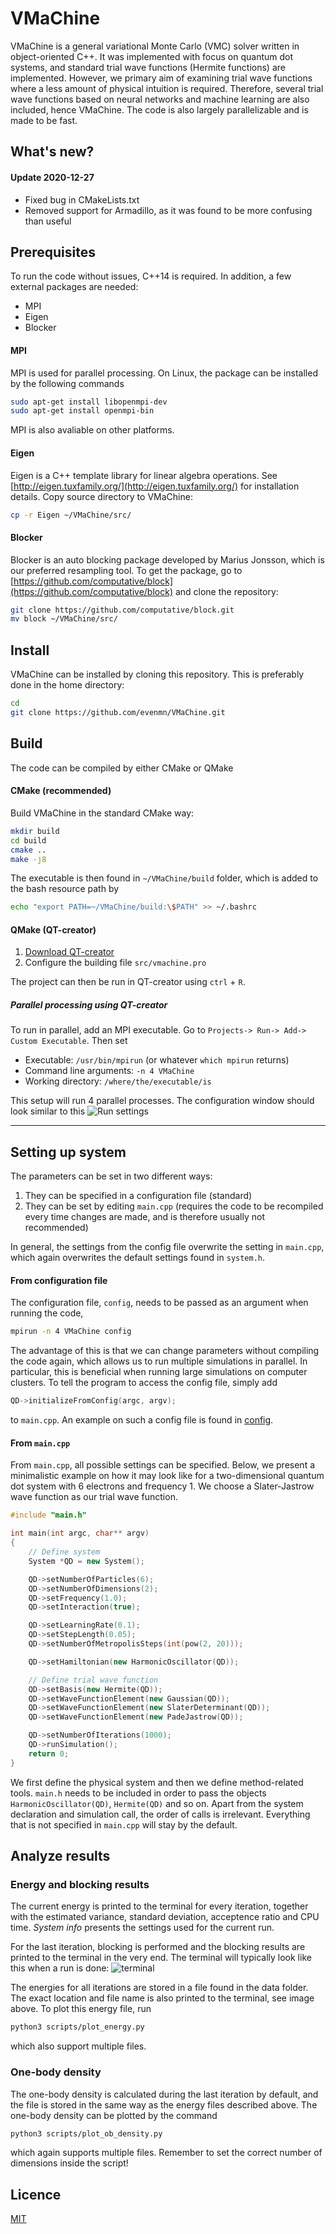 # VMaChine
VMaChine is a general variational Monte Carlo (VMC) solver written in object-oriented C++. It was implemented with focus on quantum dot systems, and standard trial wave functions (Hermite functions) are implemented. However, we primary aim of examining trial wave functions where a less amount of physical intuition is required. Therefore, several trial wave functions based on neural networks and machine learning are also included, hence VMaChine. The code is also largely parallelizable and is made to be fast.

## What's new?

#### Update 2020-12-27
- Fixed bug in CMakeLists.txt
- Removed support for Armadillo, as it was found to be more confusing than useful


## Prerequisites
To run the code without issues, C++14 is required. In addition, a few external packages are needed:
- MPI
- Eigen
- Blocker

#### MPI
MPI is used for parallel processing. On Linux, the package can be installed by the following commands
```bash
sudo apt-get install libopenmpi-dev
sudo apt-get install openmpi-bin
```
MPI is also avaliable on other platforms.

#### Eigen
Eigen is a C++ template library for linear algebra operations. See
[http://eigen.tuxfamily.org/](http://eigen.tuxfamily.org/) for installation details. Copy source directory to VMaChine:

```bash
cp -r Eigen ~/VMaChine/src/
```

#### Blocker
Blocker is an auto blocking package developed by Marius Jonsson, which is our preferred resampling tool. To get the package, go to [https://github.com/computative/block](https://github.com/computative/block) and clone the repository:

```bash
git clone https://github.com/computative/block.git
mv block ~/VMaChine/src/
```

## Install
VMaChine can be installed by cloning this repository. This is preferably done in the home directory:
```bash
cd
git clone https://github.com/evenmn/VMaChine.git
```

## Build
The code can be compiled by either CMake or QMake

#### CMake (recommended)
Build VMaChine in the standard CMake way:
```bash
mkdir build
cd build
cmake ..
make -j8
```
The executable is then found in ```~/VMaChine/build``` folder, which is added to the bash resource path by
```bash
echo "export PATH=~/VMaChine/build:\$PATH" >> ~/.bashrc
```

#### QMake (QT-creator)
1. [Download QT-creator](https://www.qt.io/download-qt-installer?hsCtaTracking=9f6a2170-a938-42df-a8e2-a9f0b1d6cdce%7C6cb0de4f-9bb5-4778-ab02-bfb62735f3e5)
2. Configure the building file ```src/vmachine.pro```

The project can then be run in QT-creator using ```ctrl``` + ```R```.

##### Parallel processing using QT-creator
To run in parallel,  add an MPI executable. Go to ```Projects-> Run-> Add-> Custom Executable```. Then set
- Executable: ```/usr/bin/mpirun``` (or whatever ```which mpirun``` returns)
- Command line arguments: ```-n 4 VMaChine```
- Working directory: ```/where/the/executable/is```

This setup will run 4 parallel processes. The configuration window should look similar to this
![Run settings](screenshots/run_settings.png)

-------------------

## Setting up system
The parameters can be set in two different ways:

1. They can be specified in a configuration file (standard)
2. They can be set by editing ```main.cpp``` (requires the code to be recompiled every time changes are made, and is therefore usually not recommended)

In general, the settings from the config file overwrite the setting in ```main.cpp```, which again overwrites the default settings found in ```system.h```.

#### From configuration file
The configuration file, ```config```, needs to be passed as an argument when running the code,
```bash
mpirun -n 4 VMaChine config
```
The advantage of this is that we can change parameters without compiling the code again, which allows us to run multiple simulations in parallel. In particular, this is beneficial when running large simulations on computer clusters. To tell the program to access the config file, simply add
```c++
QD->initializeFromConfig(argc, argv);
```
to ```main.cpp```. An example on such a config file is found in [config](examples/config).


#### From ```main.cpp```
From ```main.cpp```, all possible settings can be specified. Below, we present a minimalistic example on how it may look like for a two-dimensional quantum dot system with 6 electrons and frequency 1. We choose a Slater-Jastrow wave function as our trial wave function.
``` c++
#include "main.h"

int main(int argc, char** argv)
{
    // Define system
    System *QD = new System();

    QD->setNumberOfParticles(6);
    QD->setNumberOfDimensions(2);
    QD->setFrequency(1.0);
    QD->setInteraction(true);

    QD->setLearningRate(0.1);
    QD->setStepLength(0.05);
    QD->setNumberOfMetropolisSteps(int(pow(2, 20)));

    QD->setHamiltonian(new HarmonicOscillator(QD));

    // Define trial wave function
    QD->setBasis(new Hermite(QD));
    QD->setWaveFunctionElement(new Gaussian(QD));
    QD->setWaveFunctionElement(new SlaterDeterminant(QD));
    QD->setWaveFunctionElement(new PadeJastrow(QD));

    QD->setNumberOfIterations(1000);
    QD->runSimulation();
    return 0;
}
```
We first define the physical system and then we define method-related tools. ```main.h``` needs to be included in order to pass the objects ```HarmonicOscillator(QD)```, ```Hermite(QD)``` and so on. Apart from the system declaration and simulation call, the order of calls is irrelevant. Everything that is not specified in ```main.cpp``` will stay by the default.

## Analyze results
### Energy and blocking results
The current energy is printed to the terminal for every iteration, together with the estimated variance, standard deviation, acceptence ratio and CPU time. _System info_ presents the settings used for the current run.

For the last iteration, blocking is performed and the blocking results are printed to the terminal in the very end. The terminal will typically look like this when a run is done:
![terminal](screenshots/screenshot_terminal.png)

The energies for all iterations are stored in a file found in the data folder. The exact location and file name is also printed to the terminal, see image above. To plot this energy file, run
```bash
python3 scripts/plot_energy.py
```
which also support multiple files.

### One-body density
The one-body density is calculated during the last iteration by default, and the file is stored in the same way as the energy files described above. The one-body density can be plotted by the command
```bash
python3 scripts/plot_ob_density.py
```
which again supports multiple files. Remember to set the correct number of dimensions inside the script!

## Licence
[MIT](https://choosealicense.com/licenses/mit/)
